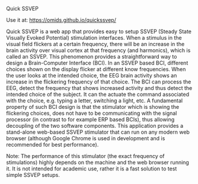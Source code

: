 Quick SSVEP

Use it at: https://omids.github.io/quickssvep/

Quick SSVEP is a web app that provides easy to setup SSVEP (Steady State Visually Evoked Potential) stimulation interfaces. When a stimulus in the visual field flickers at a certain frequency, there will be an increase in the brain activity over visual cortex at that frequency (and harmonics), which is called an SSVEP. This phenomenon provides a straightforward way to design a Brain-Computer Interface (BCI). In an SSVEP based BCI, different choices shown on the display flicker at different know frequencies. When the user looks at the intended choice, the EEG brain activity shows an increase in the flickering frequency of that choice. The BCI can process the EEG, detect the frequency that shows increased activity and thus detect the intended choice of the subject. It can the actuate the command associated with the choice, e.g. typing a letter, switching a light, etc. A fundamental property of such BCI design is that the stimulator which is showing the flickering choices, does not have to be communicating with the signal processor (in contrast to for example ERP based BCIs), thus allowing decoupling of the two software components. This application provides a stand-alone web-based SSVEP stimulator that can run on any modern web browser (although Google Chrome is used in development and is recommended for best performance). 

Note: The performance of this stimulator (the exact frequency of stimulations) highly depends on the machine and the web browser running it. It is not intended for academic use, rather it is a fast solution to test simple SSVEP setups.

